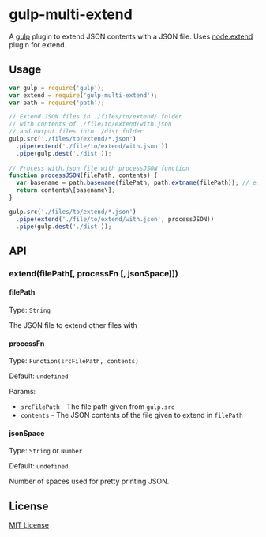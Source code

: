 # gulp-multi-extend

A [gulp](https://github.com/wearefractal/gulp) plugin to extend JSON contents with a JSON file. Uses [node.extend](https://npmjs.org/package/node.extend) plugin for extend.

## Usage

```javascript
var gulp = require('gulp');
var extend = require('gulp-multi-extend');
var path = require('path');

// Extend JSON files in ./files/to/extend/ folder
// with contents of ./file/to/extend/with.json
// and output files into ./dist folder
gulp.src('./files/to/extend/*.json')
  .pipe(extend('./file/to/extend/with.json'))
  .pipe(gulp.dest('./dist'));
  
// Process with.json file with processJSON function
function processJSON(filePath, contents) {
  var basename = path.basename(filePath, path.extname(filePath)); // e.g. /path/to/files/to/extend/en.json -> en
  return contents\[basename\];
}

gulp.src('./files/to/extend/*.json')
  .pipe(extend('./file/to/extend/with.json', processJSON))
  .pipe(gulp.dest('./dist'));
```

## API

### extend(filePath[, processFn [, jsonSpace]])

#### filePath
Type: `String`

The JSON file to extend other files with

#### processFn
Type: `Function(srcFilePath, contents)`

Default: `undefined`

Params:
  - `srcFilePath` - The file path given from `gulp.src`
  - `contents` - The JSON contents of the file given to extend in `filePath`

#### jsonSpace
Type: `String` or `Number`

Default: `undefined`

Number of spaces used for pretty printing JSON.

## License

[MIT License](http://en.wikipedia.org/wiki/MIT_License)

